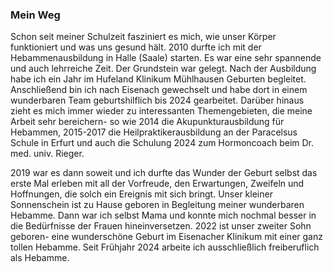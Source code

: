 ### Mein Weg 

Schon seit meiner Schulzeit fasziniert es mich, wie unser Körper funktioniert und was uns gesund hält. 2010 durfte ich mit der Hebammenausbildung in Halle (Saale) starten. Es war eine sehr spannende und auch lehrreiche Zeit. Der Grundstein war gelegt.
Nach der Ausbildung habe ich ein Jahr im Hufeland Klinikum Mühlhausen Geburten begleitet. Anschließend bin ich nach Eisenach gewechselt und habe dort in einem wunderbaren Team geburtshilflich bis 2024 gearbeitet.
Darüber hinaus zieht es mich immer wieder zu interessanten Themengebieten, die meine Arbeit sehr bereichern- so wie 2014 die Akupunkturausbildung für Hebammen, 2015-2017 die Heilpraktikerausbildung an der Paracelsus Schule in Erfurt und auch die Schulung 2024 zum Hormoncoach beim Dr. med. univ. Rieger.

2019 war es dann soweit und ich durfte das Wunder der Geburt selbst das erste Mal erleben mit all der Vorfreude, den Erwartungen, Zweifeln und Hoffnungen, die solch ein Ereignis mit sich bringt. Unser kleiner Sonnenschein ist zu Hause geboren in Begleitung meiner wunderbaren Hebamme. Dann war ich selbst Mama und konnte mich nochmal besser in die Bedürfnisse der Frauen hineinversetzen.
2022 ist unser zweiter Sohn geboren- eine wunderschöne Geburt im Eisenacher Klinikum mit einer ganz tollen Hebamme. Seit Frühjahr 2024 arbeite ich ausschließlich freiberuflich als Hebamme.
